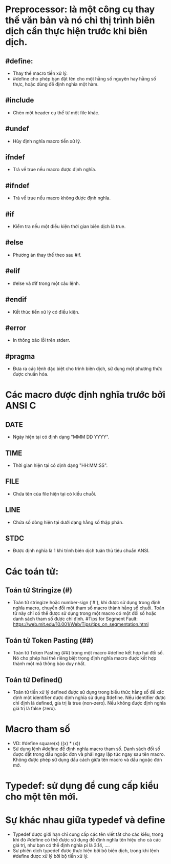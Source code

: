 # Preprocessor: là một công cụ thay thế văn bản và nó chỉ thị trình biên dịch cần thực hiện trước khi biên dịch.
## #define: 
- Thay thế macro tiền xử lý.
- #define  cho phép bạn đặt tên cho một hằng số nguyên hay hằng số thực, hoặc dùng để  định nghĩa một hàm.
## #include
- Chèn một header cụ thể từ một file khác.
## #undef
- Hủy định nghĩa macro tiền xử lý.
## ifndef
- Trả về true nếu macro được định nghĩa.
## #ifndef
- Trả về true nếu macro không được định nghĩa.
## #if
- Kiểm tra nếu một điều kiện thời gian biên dịch là true.
## #else
- Phương án thay thế theo sau #if.
## #elif
- #else và #if trong một câu lệnh.
## #endif
- Kết thúc tiền xử lý có điều kiện.
## #error
- In thông báo lỗi trên stderr.
## #pragma
- Đưa ra các lệnh đặc biệt cho trình biên dịch, sử dụng một phương thức được chuẩn hóa.
# Các macro được định nghĩa trước bởi ANSI C
## __DATE__
- Ngày hiện tại có định dạng "MMM DD YYYY". 
## __TIME__
- Thời gian hiện tại có định dạng "HH:MM:SS".
## __FILE__
- Chứa tên của file hiện tại có kiểu chuỗi.
## __LINE__
- Chứa số dòng hiện tại dưới dạng hằng số thập phân.
## __STDC__
- Được định nghĩa là 1 khi trình biên dịch tuân thủ tiêu chuẩn ANSI.
# Các toán tử: 
## Toán  tử Stringize (#)
- Toán tử stringize hoặc number-sign ('#'), khi được sử dụng trong định nghĩa macro, chuyển đổi một tham số macro thành hằng số chuỗi. Toán tử này chỉ có thể được sử dụng trong một macro có một đối số hoặc danh sách tham số được chỉ định.
#Tips for Segment Fault: https://web.mit.edu/10.001/Web/Tips/tips_on_segmentation.html
## Toán tử Token Pasting (##)
- Toán tử Token Pasting (##) trong một macro #define kết hợp hai đối số. Nó cho phép hai thẻ riêng biệt trong định nghĩa macro được kết hợp thành một mã thông báo duy nhất. 
## Toán tử Defined()
- Toán tử tiền xử lý defined được sử dụng trong biểu thức hằng số để xác định một identifier được định nghĩa sử dụng #define. Nếu identifier được chỉ định là defined, gía trị là true (non-zero). Nếu không được định nghĩa giá trị là false (zero). 
# Macro tham số
- VD: #define square(x) ((x) * (x))
- Sử dụng lệnh #define để định nghĩa macro tham số. Danh sách đối số được đặt trong dấu ngoặc đơn và phải ngay lập tức ngay sau tên macro. Không được phép sử dụng dấu cách giữa tên macro và dấu ngoặc đơn mở. 

# Typedef: sử dụng để cung cấp kiểu cho một tên mới.
# Sự khác nhau giữa typedef và define
- Typedef được giới hạn chỉ cung cấp các tên viết tắt cho các kiểu, trong khi đó #define có thể được sử dụng để định nghĩa tên hiệu cho cả các giá trị, như bạn có thể định nghĩa pi là 3.14, ….
- Sự phiên dịch typedef được thực hiện bởi bộ biên dịch, trong khi lệnh #define được xử lý bởi bộ tiền xử lý.
